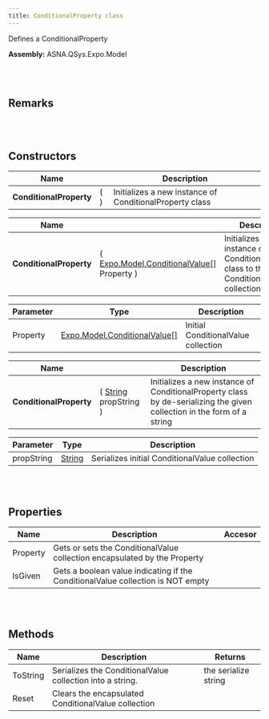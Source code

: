 ```yaml
---
title: ConditionalProperty class
---
```


Defines a ConditionalProperty

**Assembly:** ASNA.QSys.Expo.Model

<br>
<br>

## Remarks

<br>
<br>

## Constructors

| Name |  | Description |
| --- | --- | --- |
**ConditionalProperty** | (  ) | Initializes a new instance of ConditionalProperty class


| Name |  | Description |
| --- | --- | --- |
**ConditionalProperty** | ( [Expo.Model.ConditionalValue[]](/reference/asna-qsys-expo/expo-model/conditional-value.html) Property ) | Initializes a new instance of ConditionalProperty class to the ConditionalValue collection given.


| Parameter | Type | Description
| --- | --- | ---
| Property | [Expo.Model.ConditionalValue[]](/reference/asna-qsys-expo/expo-model/conditional-value.html) | Initial ConditionalValue collection 

| Name |  | Description |
| --- | --- | --- |
**ConditionalProperty** | ( [String](https://docs.microsoft.com/en-us/dotnet/api/system.string?view=net-5.0) propString ) | Initializes a new instance of ConditionalProperty class by de-serializing the given collection in the form of a string


| Parameter | Type | Description
| --- | --- | ---
| propString | [String](https://docs.microsoft.com/en-us/dotnet/api/system.string?view=net-5.0) | Serializes initial ConditionalValue collection 


<br>
<br>

## Properties
| Name | Description | Accesor
| --- | --- | ---
| Property | Gets or sets the ConditionalValue collection encapsulated by the Property | 
| IsGiven | Gets a boolean value indicating if the ConditionalValue collection is NOT empty | 

<br>
<br>

## Methods
| Name | Description | Returns
| --- | --- | ---
| ToString | Serializes the ConditionalValue collection into a string. | the serialize string
| Reset | Clears the encapsulated ConditionalValue collection | 

<br>
<br>

